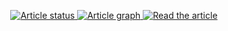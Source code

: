 <p align="center">
<a href="https://github.com/one-datum/paper/actions/workflows/showyourwork.yml">
<img src="https://github.com/one-datum/paper/actions/workflows/showyourwork.yml/badge.svg" alt="Article status"/>
</a>
<a href="https://github.com/one-datum/paper/raw/main-pdf/dag.pdf">
<img src="https://img.shields.io/badge/article-dag-blue.svg?style=flat" alt="Article graph"/>
</a>
<a href="https://github.com/one-datum/paper/raw/main-pdf/ms.pdf">
<img src="https://img.shields.io/badge/article-pdf-blue.svg?style=flat" alt="Read the article"/>
</a>
</p>
